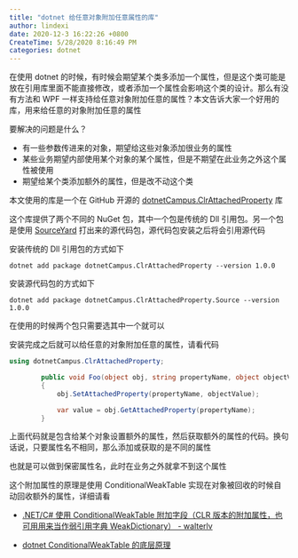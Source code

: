 ```yaml
---
title: "dotnet 给任意对象附加任意属性的库"
author: lindexi
date: 2020-12-3 16:22:26 +0800
CreateTime: 5/28/2020 8:16:49 PM
categories: dotnet
---
```


在使用 dotnet 的时候，有时候会期望某个类多添加一个属性，但是这个类可能是放在引用库里面不能直接修改，或者添加一个属性会影响这个类的设计。那么有没有方法和 WPF 一样支持给任意对象附加任意的属性？本文告诉大家一个好用的库，用来给任意的对象附加任意的属性

<!--more-->


<!-- CreateTime:5/28/2020 8:16:49 PM -->



要解决的问题是什么？

- 有一些参数传进来的对象，期望给这些对象添加很业务的属性
- 某些业务期望内部使用某个对象的某个属性，但是不期望在此业务之外这个属性被使用
- 期望给某个类添加额外的属性，但是改不动这个类

本文使用的库是一个在 GitHub 开源的 [dotnetCampus.ClrAttachedProperty](https://github.com/dotnet-campus/dotnetCampus.ClrAttachedProperty ) 库

这个库提供了两个不同的 NuGet 包，其中一个包是传统的 Dll 引用包。另一个包是使用 [SourceYard](https://github.com/dotnet-campus/SourceYard) 打出来的源代码包，源代码包安装之后将会引用源代码

安装传统的 Dll 引用包的方式如下

```
dotnet add package dotnetCampus.ClrAttachedProperty --version 1.0.0
```

安装源代码包的方式如下

```
dotnet add package dotnetCampus.ClrAttachedProperty.Source --version 1.0.0
```

在使用的时候两个包只需要选其中一个就可以

安装完成之后就可以给任意的对象附加任意的属性，请看代码

```csharp
using dotnetCampus.ClrAttachedProperty;

        public void Foo(object obj, string propertyName, object objectValue)
        {
            obj.SetAttachedProperty(propertyName, objectValue);

            var value = obj.GetAttachedProperty(propertyName);
        }
```

上面代码就是包含给某个对象设置额外的属性，然后获取额外的属性的代码。换句话说，只要属性名不相同，那么添加或获取的是不同的属性

也就是可以做到保密属性名，此时在业务之外就拿不到这个属性

这个附加属性的原理是使用 ConditionalWeakTable 实现在对象被回收的时候自动回收额外的属性，详细请看 

- [.NET/C# 使用 ConditionalWeakTable 附加字段（CLR 版本的附加属性，也可用用来当作弱引用字典 WeakDictionary） - walterlv](https://blog.walterlv.com/post/conditional-weak-table.html )

- [dotnet ConditionalWeakTable 的底层原理](https://blog.lindexi.com/post/dotnet-ConditionalWeakTable-%E7%9A%84%E5%BA%95%E5%B1%82%E5%8E%9F%E7%90%86.html )


